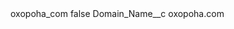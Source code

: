 <?xml version="1.0" encoding="UTF-8"?>
<CustomMetadata xmlns="http://soap.sforce.com/2006/04/metadata" xmlns:xsi="http://www.w3.org/2001/XMLSchema-instance" xmlns:xsd="http://www.w3.org/2001/XMLSchema">
    <label>oxopoha_com</label>
    <protected>false</protected>
    <values>
        <field>Domain_Name__c</field>
        <value xsi:type="xsd:string">oxopoha.com</value>
    </values>
</CustomMetadata>

